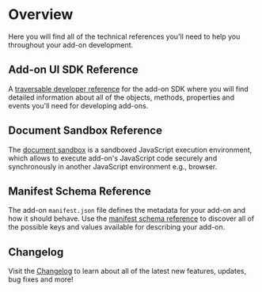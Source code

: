 # Overview

Here you will find all of the technical references you'll need to help you throughout your add-on development.

## Add-on UI SDK Reference

A [traversable developer reference](./addonsdk/index.md) for the add-on SDK where you will find detailed information about all of the objects, methods, properties and events you'll need for developing add-ons.

## Document Sandbox Reference

The [document sandbox](./document-sandbox/index.md) is a sandboxed JavaScript execution environment, which allows to execute add-on's JavaScript code securely and synchronously in another JavaScript environment e.g., browser.

## Manifest Schema Reference

The add-on `manifest.json` file defines the metadata for your add-on and how it should behave. Use the [manifest schema reference](./manifest/index.md) to discover all of the possible keys and values available for describing your add-on.

## Changelog

Visit the [Changelog](./changelog.md) to learn about all of the latest new features, updates, bug fixes and more!
